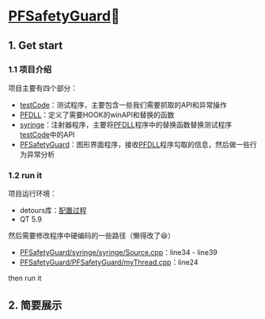 # [PFSafetyGuard](https://github.com/AgentGuo/PFSafetyGuard):sunflower:

## 1. Get start

### 1.1 项目介绍

项目主要有四个部分：

* [testCode](https://github.com/AgentGuo/PFSafetyGuard/tree/main/testCode)：测试程序，主要包含一些我们需要抓取的API和异常操作
* [PFDLL](https://github.com/AgentGuo/PFSafetyGuard/tree/main/PFDLL)：定义了需要HOOK的winAPI和替换的函数
* [syringe](https://github.com/AgentGuo/PFSafetyGuard/tree/main/syringe)：注射器程序，主要将[PFDLL](https://github.com/AgentGuo/PFSafetyGuard/tree/main/PFDLL)程序中的替换函数替换测试程序[testCode](https://github.com/AgentGuo/PFSafetyGuard/tree/main/testCode)中的API
* [PFSafetyGuard](https://github.com/AgentGuo/PFSafetyGuard/tree/main/PFSafetyGuard)：图形界面程序，接收[PFDLL](https://github.com/AgentGuo/PFSafetyGuard/tree/main/PFDLL)程序勾取的信息，然后做一些行为异常分析

### 1.2 run it

项目运行环境：

* detours库：[配置过程](https://blog.csdn.net/weixin_44338712/article/details/115261358)
* QT 5.9

然后需要修改程序中硬编码的一些路径（懒得改了:laughing:）

* [PFSafetyGuard/syringe/syringe/Source.cpp](https://github.com/AgentGuo/PFSafetyGuard/blob/main/syringe/syringe/Source.cpp)：line34 - line39
* [PFSafetyGuard/PFSafetyGuard/myThread.cpp](https://github.com/AgentGuo/PFSafetyGuard/blob/main/PFSafetyGuard/myThread.cpp)：line24

then run it

## 2. 简要展示

